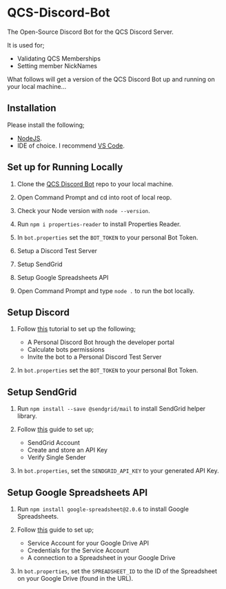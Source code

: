 # QCS-Discord-Bot
The Open-Source Discord Bot for the QCS Discord Server.

It is used for;
* Validating QCS Memberships
* Setting member NickNames


What follows will get a version of the QCS Discord Bot up and running on your local machine...

## Installation

Please install the following;

* [NodeJS](https://nodejs.org/en/).
* IDE of choice. I recommend [VS Code](https://code.visualstudio.com/).


## Set up for Running Locally

1. Clone the [QCS Discord Bot](https://github.com/Jbt3377/QCS-Discord-Bot) repo to your local machine.

2. Open Command Prompt and cd into root of local reop.

3. Check your Node version with `node --version`.

4. Run `npm i properties-reader` to install Properties Reader.

5. In `bot.properties` set the `BOT_TOKEN` to your personal Bot Token.

6. Setup a Discord Test Server

7. Setup SendGrid

8. Setup Google Spreadsheets API

9. Open Command Prompt and type `node .` to run the bot locally.

## Setup Discord

1. Follow [this](https://youtu.be/j_sD9udZnCk?t=515) tutorial to set up the following;
    * A Personal Discord Bot hrough the developer portal
    * Calculate bots permissions
    * Invite the bot to a Personal Discord Test Server

2. In `bot.properties` set the `BOT_TOKEN` to your personal Bot Token.

## Setup SendGrid

1. Run `npm install --save @sendgrid/mail` to install SendGrid helper library.

2. Follow [this](https://sendgrid.com/docs/for-developers/sending-email/quickstart-nodejs/) guide to set up;
    * SendGrid Account
    * Create and store an API Key
    * Verify Single Sender

3. In `bot.properties`, set the `SENDGRID_API_KEY` to your generated API Key.

## Setup Google Spreadsheets API

1. Run `npm install google-spreadsheet@2.0.6` to install Google Spreadsheets.

2. Follow [this](https://www.youtube.com/watch?v=UGN6EUi4Yio&ab_channel=Twilio) guide to set up;
    * Service Account for your Google Drive API
    * Credentials for the Service Account
    * A connection to a Spreadsheet in your Google Drive

3. In `bot.properties`, set the `SPREADSHEET_ID` to the ID of the Spreadsheet on your Google Drive (found in the URL).


